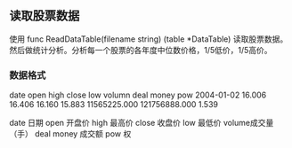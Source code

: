## 读取股票数据
使用 func ReadDataTable(filename string) (table *DataTable) 读取股票数据。
然后做统计分析。分析每一个股票的各年度中位数价格，1/5低价，1/5高价。

### 数据格式
date        	open    high    close   low     volumn          deal money      pow
2004-01-02	16.006	16.406	16.160	15.883	11565225.000	121756888.000	1.539

date 日期
open 开盘价
high 最高价
close 收盘价
low 最低价
volume成交量（手）
deal money 成交额
pow 权

